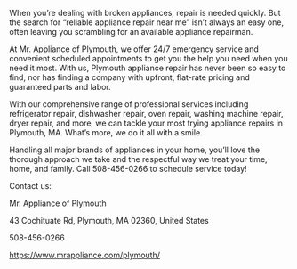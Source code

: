 When you’re dealing with broken appliances, repair is needed quickly. But the search for “reliable appliance repair near me” isn’t always an easy one, often leaving you scrambling for an available appliance repairman. 

At Mr. Appliance of Plymouth, we offer 24/7 emergency service and convenient scheduled appointments to get you the help you need when you need it most. With us, Plymouth appliance repair has never been so easy to find, nor has finding a company with upfront, flat-rate pricing and guaranteed parts and labor. 

With our comprehensive range of professional services including refrigerator repair, dishwasher repair, oven repair, washing machine repair, dryer repair, and more, we can tackle your most trying appliance repairs in Plymouth, MA. What’s more, we do it all with a smile. 

Handling all major brands of appliances in your home, you’ll love the thorough approach we take and the respectful way we treat your time, home, and family. Call 508-456-0266 to schedule service today!


Contact us:

Mr. Appliance of Plymouth

43 Cochituate Rd, Plymouth, MA 02360, United States

508-456-0266

https://www.mrappliance.com/plymouth/
